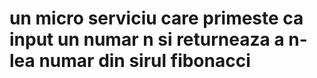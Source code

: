 # un micro serviciu care primeste ca input un numar n si returneaza a n-lea numar din sirul fibonacci
